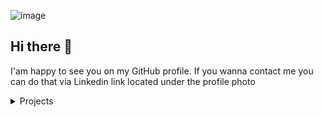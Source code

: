 ![image](https://user-images.githubusercontent.com/70027976/207303112-be40b5dd-49e2-46c7-b99a-0e7adaf8dbdc.png)

## Hi there 👋

I'am happy to see you on my GitHub profile. If you wanna contact me you can do that via Linkedin link located under the profile photo

<details>
 <summary>Projects</summary>
  <details>
    <summary>Project Managment App</summary>
    [Deploy](https://project-management-app2.netlify.app/)
    [Repo](https://github.com/freenokke/project-managment-app)
    
    Description: cffgfkgfjkgfkgjfgjfkjgfkgjfkjgfkjgfjgfkjgfkj
    
  </details>
  <details>
    <summary>Project 2</summary>
    Deploy:
    
    Description: 
  </details>
</details>

